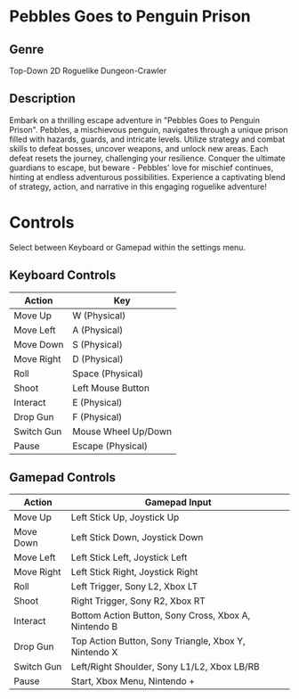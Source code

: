 # Pebbles Goes to Penguin Prison

## Genre
Top-Down 2D Roguelike Dungeon-Crawler

## Description
Embark on a thrilling escape adventure in "Pebbles Goes to Penguin Prison". Pebbles, a mischievous penguin, navigates through a unique prison filled with hazards, guards, and intricate levels. Utilize strategy and combat skills to defeat bosses, uncover weapons, and unlock new areas. Each defeat resets the journey, challenging your resilience. Conquer the ultimate guardians to escape, but beware - Pebbles' love for mischief continues, hinting at endless adventurous possibilities. Experience a captivating blend of strategy, action, and narrative in this engaging roguelike adventure!

# Controls

Select between Keyboard or Gamepad within the settings menu.

## Keyboard Controls
| Action      | Key                 |
|-------------|---------------------|
| Move Up     | W (Physical)        |
| Move Left   | A (Physical)        |
| Move Down   | S (Physical)        |
| Move Right  | D (Physical)        |
| Roll        | Space (Physical)    |
| Shoot       | Left Mouse Button   |
| Interact    | E (Physical)        |
| Drop Gun    | F (Physical)        |
| Switch Gun  | Mouse Wheel Up/Down |
| Pause       | Escape (Physical)   |

## Gamepad Controls
| Action      | Gamepad Input                                          |
|-------------|--------------------------------------------------------|
| Move Up     | Left Stick Up, Joystick Up                             |
| Move Down   | Left Stick Down, Joystick Down                         |
| Move Left   | Left Stick Left, Joystick Left                         |
| Move Right  | Left Stick Right, Joystick Right                       |
| Roll        | Left Trigger, Sony L2, Xbox LT                         |
| Shoot       | Right Trigger, Sony R2, Xbox RT                        |
| Interact    | Bottom Action Button, Sony Cross, Xbox A, Nintendo B   |
| Drop Gun    | Top Action Button, Sony Triangle, Xbox Y, Nintendo X   |
| Switch Gun  | Left/Right Shoulder, Sony L1/L2, Xbox LB/RB            |
| Pause       | Start, Xbox Menu, Nintendo +                           |
